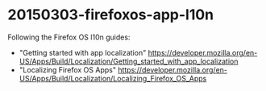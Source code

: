# 20150303-firefoxos-app-l10n

Following the Firefox OS l10n guides:

- "Getting started with app localization" https://developer.mozilla.org/en-US/Apps/Build/Localization/Getting_started_with_app_localization
- "Localizing Firefox OS Apps" https://developer.mozilla.org/en-US/Apps/Build/Localization/Localizing_Firefox_OS_Apps

